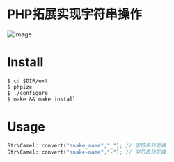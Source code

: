 # PHP拓展实现字符串操作

![image](https://img.shields.io/badge/php-%5E7.0-blue)

# Install

```shell script
$ cd $DIR/ext
$ phpize
$ ./configure
$ make && make install
```

# Usage

```php
Str\Camel::convert("snake_name","_"); // 字符串转驼峰
Str\Camel::convert("snake-name","-"); // 字符串转驼峰
```
